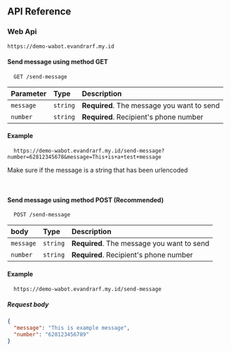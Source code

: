 ## API Reference

### Web Api

```http
https://demo-wabot.evandrarf.my.id
```

#### Send message using method GET

```http
  GET /send-message
```

| Parameter | Type     | Description                                |
| :-------- | :------- | :----------------------------------------- |
| `message` | `string` | **Required**. The message you want to send |
| `number`  | `string` | **Required**. Recipient's phone number     |

#### Example

```
  https://demo-wabot.evandrarf.my.id/send-message?number=62812345678&message=This+is+a+test+message
```

Make sure if the message is a string that has been urlencoded

&nbsp;

#### Send message using method POST (Recommended)

```http
  POST /send-message
```

| body      | Type     | Description                                |
| :-------- | :------- | :----------------------------------------- |
| `message` | `string` | **Required**. The message you want to send |
| `number`  | `string` | **Required**. Recipient's phone number     |

#### Example

```
  https://demo-wabot.evandrarf.my.id/send-message
```

##### Request body

```json
{
  "message": "This is example message",
  "number": "628123456789"
}
```
